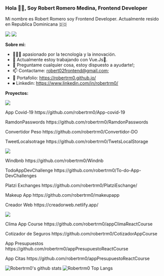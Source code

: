 <h3 align="start">Hola 👋🏽, Soy Robert Romero Medina, Frontend Developer</h3>

<p align="start" >Mi nombre es Robert Romero soy Frontend Developer. Actualmente resido en Republica Dominicana 🇩🇴</p>

<p >
<a href="https://twitter.com/robertrm00"><img src="https://img.shields.io/twitter/follow/Robertrm00?style=social" /></a>
<a href="https://github.com/Robertrm0"><img src="https://img.shields.io/github/followers/Robertrm0?label=follow&style=social" /></a>
</p>

**Sobre mi:**

- 👨🏽‍💻 apasionado por la tecnología y la innovación.
- 🌱 Actualmente estoy trabajando con Vue.Js💚.
- 💬 Preguntame cualquier cosa, estoy dispuesto a ayudarte!;
- 📫 Contactame: robert02frontend@gmail.com;
- 📍  Portafolio: https://robertrm0.github.io/
- ⏹ Linkedin: https://www.linkedin.com/in/robertrm0/


**Proyectos:**

<img src="https://img.shields.io/badge/javascript%20-%23323330.svg?&style=for-the-badge&logo=javascript&logoColor=%23F7DF1E"/>
<p>App Covid-19 https://github.com/robertrm0/App-covid-19 </p>
<p>RamdonPasswords https://github.com/robertrm0/RamdonPasswords</p>
<p>Convertidor Peso https://github.com/robertrm0/Convertidor-DO</p>
<p>TweetLocalsotrage https://github.com/robertrm0/TwetsLocalStorage</p>


<img src="https://img.shields.io/badge/vuejs%20-%2335495e.svg?&style=for-the-badge&logo=vue.js&logoColor=%234FC08D"/>
<p>Windbnb https://github.com/robertrm0/Windnb</p>
<p>TodoAppDevChallenge https://github.com/robertrm0/To-do-App-DevChallenges</p>
<p>Platzi Exchanges https://github.com/robertrm0/PlatziEschange/</p>
<p>Makeup App https://github.com/robertrm0/makeupapp</p>
<p>Creador Web https://creadorweb.netlify.app/</p>

<img src="https://img.shields.io/badge/react%20-%2320232a.svg?&style=for-the-badge&logo=react&logoColor=%2361DAFB"/>
<p>Clima App Course https://github.com/robertrm0/appClimaReactCourse</p>
<p>Cotizador de Seguros https://github.com/robertrm0/CotizadorAppCourse</p>
<p>App Presupuestos https://github.com/robertrm0/appPresupuestoReactCourse</p>
<p>App Citas https://github.com/robertrm0/appPresupuestoReactCourse</p>





![Robertrm0's github stats](https://github-readme-stats.vercel.app/api?username=robertrm0&show_icons=true&theme=light)
![Robertrm0 Top Langs](https://github-readme-stats.vercel.app/api/top-langs/?username=robertrm0&theme=light&layout=compact)
